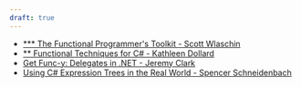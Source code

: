 ```yaml
---
draft: true
---
```

- [*** The Functional Programmer's Toolkit - Scott Wlaschin](https://youtu.be/Nrp_LZ-XGsY)
- [** Functional Techniques for C# - Kathleen Dollard](https://youtu.be/rHmIf5xmKQg)
- [Get Func-y: Delegates in .NET - Jeremy Clark](https://youtu.be/cQ5qF9PmyCQ)
- [Using C# Expression Trees in the Real World - Spencer Schneidenbach](https://youtu.be/ylaxq4koAkU)
